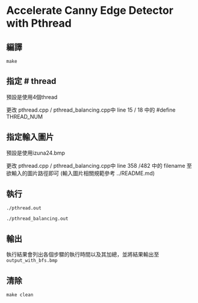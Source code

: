 # Accelerate Canny Edge Detector with Pthread

## 編譯
`make`


## 指定 # thread 
預設是使用4個thread

更改 pthread.cpp / pthread_balancing.cpp中 line 15 / 18 中的 #define THREAD_NUM

## 指定輸入圖片
預設是使用izuna24.bmp

更改 pthread.cpp / pthread_balancing.cpp中 line 358 /482 中的 filename 至欲輸入的圖片路徑即可
(輸入圖片相關規範參考 ../README.md)

## 執行
`./pthread.out`

`./pthread_balancing.out`

## 輸出
執行結果會列出各個步驟的執行時間以及其加總，並將結果輸出至 `output_with_bfs.bmp`

## 清除
`make clean`
